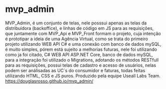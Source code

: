 # mvp_admin

MVP_Admin, é um conjunto de telas, nele posssui apenas as telas da distribuidora (backoffice), e linhas de código em JS para as requisições, que juntamente com MVP_Api e MVP_Front formam o projeto, cuja intenção é prototipar a ideia de uma Agência Virtual, como se trata do primeiro projeto utilizando WEB API C# e uma conexão com banco de dados mySQL, é muito simples, pórem está sujeito a melhorias futuras, nele foi utilizando como ja foi citado, C# WEB API ASP.NET Core, banco de dados mySQL, para a integração foi utilizado o Migrations, adotando os métodos RESTfull para as requisições, possui telas de cadastro e acesso de usuários, nelas podem ser análisadas as UC`s do consumidor e faturas, todas feitas utilizando HTML, CSS e JS puros. Produzido pela equipe Useall Labs Team. https://douglasrosso.github.io/mvp_admin/
